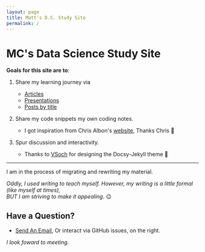 ```yaml
---
layout: page
title: Matt's D.S. Study Site
permalink: /
---
```


# MC's Data Science Study Site 

**Goals for this site are to**:

1. Share my learning journey via 
   - [Articles](docs)
   - [Presentations](docs/resources/mcc-presentations)
   - [Posts by title](archive)

2. Share my code snippets my own coding notes.
   - I got inspiration from Chris Albon's [website](https://chrisalbon.com), Thanks Chris 👏
3. Spur discussion and interactivity. 
   - Thanks to [VSoch](https://vsoch.github.io/docsy-jekyll/) for designing the Docsy-Jekyll theme 👏

---

I am in the process of migrating and rewriting my material.  

*Oddly, I used writing to teach myself. However, my writing is a little formal (like myself at times),   
BUT I am striving to make it appealing*. 😉


## Have a Question?

- <a href="mailto:matt.curcio.ri@gmail.com?subject=A question from the web">Send An Email</a>, Or interact via GitHub issues, on the right.

*I look foward to meeting*.